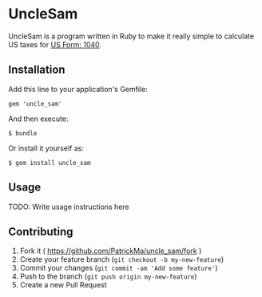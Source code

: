 # UncleSam

UncleSam is a program written in Ruby to make it really simple to calculate US
taxes for [US Form: 1040](http://www.irs.gov/pub/irs-pdf/f1040.pdf).

## Installation

Add this line to your application's Gemfile:

    gem 'uncle_sam'

And then execute:

    $ bundle

Or install it yourself as:

    $ gem install uncle_sam

## Usage

TODO: Write usage instructions here

## Contributing

1. Fork it ( https://github.com/PatrickMa/uncle_sam/fork )
2. Create your feature branch (`git checkout -b my-new-feature`)
3. Commit your changes (`git commit -am 'Add some feature'`)
4. Push to the branch (`git push origin my-new-feature`)
5. Create a new Pull Request
